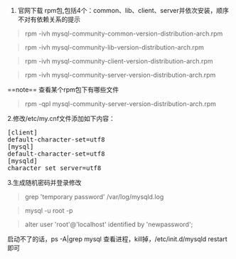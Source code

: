1. 官网下载 rpm包,包括4个：common、lib、client、server并依次安装，顺序不对有依赖关系的提示

> rpm -ivh mysql-community-common-version-distribution-arch.rpm

> rpm -ivh mysql-community-lib-version-distribution-arch.rpm

> rpm -ivh mysql-community-client-version-distribution-arch.rpm

> rpm -ivh mysql-community-server-version-distribution-arch.rpm

==note== 查看某个rpm包下有哪些文件
> rpm -qpl mysql-community-server-version-distribution-arch.rpm

2.修改/etc/my.cnf文件添加如下内容：
<pre>
[client]
default-character-set=utf8
[mysql]
default-character-set=utf8
[mysqld]
character_set_server=utf8
</pre>

3.生成随机密码并登录修改
> grep 'temporary password' /var/log/mysqld.log

> mysql -u root -p

> alter user 'root'@'localhost' identified by 'newpassword';

启动不了的话，ps -A|grep mysql
查看进程，kill掉，/etc/init.d/mysqld restart 即可

